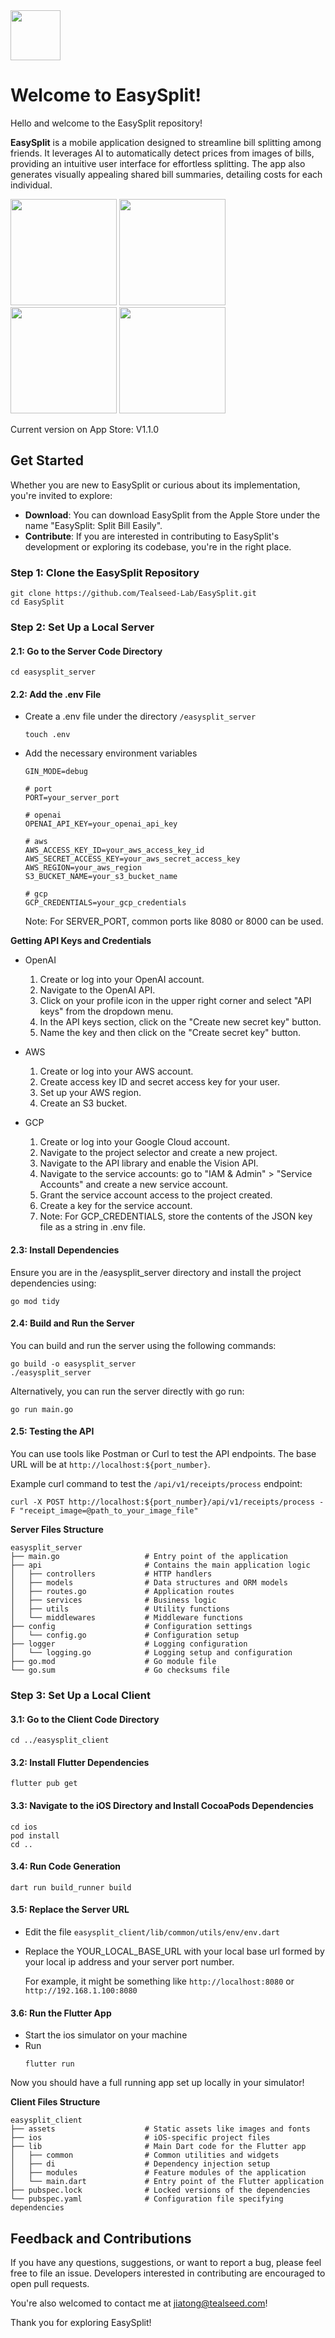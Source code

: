 
<img src="images/icon.png" width="80" />

# Welcome to EasySplit!

Hello and welcome to the EasySplit repository!

**EasySplit** is a mobile application designed to streamline bill splitting among friends. It leverages AI to automatically detect prices from images of bills, providing an intuitive user interface for effortless splitting. The app also generates visually appealing shared bill summaries, detailing costs for each individual.

<img src="images/preview1.png" width="170" /> <img src="images/preview2.png" width="170" /> <img src="images/preview3.png" width="170" /> <img src="images/preview4.png" width="170" />

Current version on App Store: V1.1.0


## Get Started


Whether you are new to EasySplit or curious about its implementation, you're invited to explore:

- **Download**: You can download EasySplit from the Apple Store under the name "EasySplit: Split Bill Easily".
- **Contribute**: If you are interested in contributing to EasySplit's development or exploring its codebase, you're in the right place.

### Step 1: Clone the EasySplit Repository
```
git clone https://github.com/Tealseed-Lab/EasySplit.git
cd EasySplit
```

### Step 2: Set Up a Local Server

#### 2.1: Go to the Server Code Directory
```
cd easysplit_server
```
#### 2.2: Add the .env File
- Create a .env file under the directory `/easysplit_server`
    ```
    touch .env
    ```
- Add the necessary environment variables
    ```
    GIN_MODE=debug

    # port
    PORT=your_server_port

    # openai
    OPENAI_API_KEY=your_openai_api_key

    # aws
    AWS_ACCESS_KEY_ID=your_aws_access_key_id
    AWS_SECRET_ACCESS_KEY=your_aws_secret_access_key
    AWS_REGION=your_aws_region
    S3_BUCKET_NAME=your_s3_bucket_name

    # gcp
    GCP_CREDENTIALS=your_gcp_credentials
    ```
    Note: For SERVER_PORT, common ports like 8080 or 8000 can be used.

**Getting API Keys and Credentials**
- OpenAI
    1. Create or log into your OpenAI account.
    2. Navigate to the OpenAI API.
    3. Click on your profile icon in the upper right corner and select "API keys" from the dropdown menu.
    4. In the API keys section, click on the "Create new secret key" button.
    5. Name the key and then click on the "Create secret key" button.

- AWS
    1. Create or log into your AWS account.
    2. Create access key ID and secret access key for your user.
    3. Set up your AWS region.
    4. Create an S3 bucket.

- GCP
    1. Create or log into your Google Cloud account.
    2. Navigate to the project selector and create a new project.
    3. Navigate to the API library and enable the Vision API.
    4. Navigate to the service accounts: go to "IAM & Admin" > "Service Accounts" and create a new service account.
    5. Grant the service account access to the project created.
    6. Create a key for the service account.
    7. Note: For GCP_CREDENTIALS, store the contents of the JSON key file as a string in .env file.


#### 2.3: Install Dependencies

Ensure you are in the /easysplit_server directory and install the project dependencies using:
```
go mod tidy
```

#### 2.4: Build and Run the Server

You can build and run the server using the following commands:
```
go build -o easysplit_server
./easysplit_server
```
Alternatively, you can run the server directly with go run:
```
go run main.go
```
#### 2.5: Testing the API
You can use tools like Postman or Curl to test the API endpoints. The base URL will be at `http://localhost:${port_number}`.

Example curl command to test the `/api/v1/receipts/process` endpoint:
```
curl -X POST http://localhost:${port_number}/api/v1/receipts/process -F "receipt_image=@path_to_your_image_file"
```

**Server Files Structure**

```
easysplit_server
├── main.go                   # Entry point of the application
├── api                       # Contains the main application logic
│   ├── controllers           # HTTP handlers
│   ├── models                # Data structures and ORM models
│   ├── routes.go             # Application routes
│   ├── services              # Business logic
│   ├── utils                 # Utility functions
│   └── middlewares           # Middleware functions
├── config                    # Configuration settings
│   └── config.go             # Configuration setup
├── logger                    # Logging configuration
│   └── logging.go            # Logging setup and configuration
├── go.mod                    # Go module file
└── go.sum                    # Go checksums file
```

### Step 3: Set Up a Local Client

#### 3.1: Go to the Client Code Directory
```
cd ../easysplit_client
```

#### 3.2: Install Flutter Dependencies
```
flutter pub get
```

#### 3.3: Navigate to the iOS Directory and Install CocoaPods Dependencies
```
cd ios
pod install
cd ..
```

#### 3.4: Run Code Generation
```
dart run build_runner build
```

#### 3.5: Replace the Server URL
- Edit the file `easysplit_client/lib/common/utils/env/env.dart`
- Replace the YOUR_LOCAL_BASE_URL with your local base url formed by your local ip address and your server port number. 

    For example, it might be something like `http://localhost:8080` or `http://192.168.1.100:8080`

#### 3.6: Run the Flutter App
- Start the ios simulator on your machine
- Run 
    ```
    flutter run
    ```

Now you should have a full running app set up locally in your simulator! 

**Client Files Structure**

```
easysplit_client
├── assets                    # Static assets like images and fonts
├── ios                       # iOS-specific project files
├── lib                       # Main Dart code for the Flutter app
│   ├── common                # Common utilities and widgets
│   ├── di                    # Dependency injection setup
│   ├── modules               # Feature modules of the application
│   └── main.dart             # Entry point of the Flutter application
├── pubspec.lock              # Locked versions of the dependencies
└── pubspec.yaml              # Configuration file specifying dependencies

```

## Feedback and Contributions
If you have any questions, suggestions, or want to report a bug, please feel free to file an issue. Developers interested in contributing are encouraged to open pull requests.

You're also welcomed to contact me at jiatong@tealseed.com! 

Thank you for exploring EasySplit!